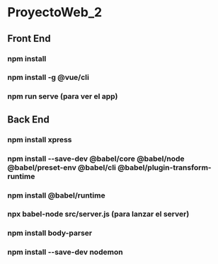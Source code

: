 # ProyectoWeb_2

## Front End
### npm install    
### npm install -g @vue/cli    
### npm run serve (para ver el app)


## Back End
### npm install xpress
### npm install --save-dev @babel/core @babel/node @babel/preset-env @babel/cli @babel/plugin-transform-runtime
### npm install @babel/runtime
### npx babel-node src/server.js (para lanzar el server)
### npm install body-parser
### npm install --save-dev nodemon